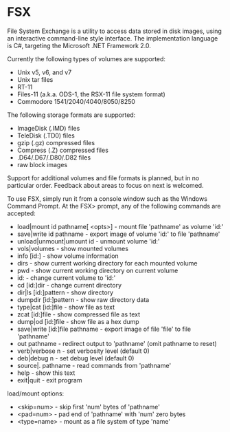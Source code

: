 # FSX
File System Exchange is a utility to access data stored in disk images, using an interactive command-line style interface.  The implementation language is C#, targeting the Microsoft .NET Framework 2.0.

Currently the following types of volumes are supported:
* Unix v5, v6, and v7
* Unix tar files
* RT-11
* Files-11 (a.k.a. ODS-1, the RSX-11 file system format)
* Commodore 1541/2040/4040/8050/8250

The following storage formats are supported:
* ImageDisk (.IMD) files
* TeleDisk (.TD0) files
* gzip (.gz) compressed files
* Compress (.Z) compressed files
* .D64/.D67/.D80/.D82 files
* raw block images

Support for additional volumes and file formats is planned, but in no particular order.  Feedback about areas to focus on next is welcomed.

To use FSX, simply run it from a console window such as the Windows Command Prompt.  At the FSX> prompt, any of the following commands are accepted:
* load|mount id pathname[ \<opts\>] - mount file 'pathname' as volume 'id:'
* save|write id pathname - export image of volume 'id:' to file 'pathname'
* unload|unmount|umount id - unmount volume 'id:'
* vols|volumes - show mounted volumes
* info [id:] - show volume information
* dirs - show current working directory for each mounted volume
* pwd - show current working directory on current volume
* id: - change current volume to 'id:'
* cd [id:]dir - change current directory
* dir|ls [id:]pattern - show directory
* dumpdir [id:]pattern - show raw directory data
* type|cat [id:]file - show file as text
* zcat [id:]file - show compressed file as text
* dump|od [id:]file - show file as a hex dump
* save|write [id:]file pathname - export image of file 'file' to file 'pathname'
* out pathname - redirect output to 'pathname' (omit pathname to reset)
* verb|verbose n - set verbosity level (default 0)
* deb|debug n - set debug level (default 0)
* source|. pathname - read commands from 'pathname'
* help - show this text
* exit|quit - exit program

load/mount options:
* \<skip=num\> - skip first 'num' bytes of 'pathname'
* \<pad=num\> - pad end of 'pathname' with 'num' zero bytes
* \<type=name\> - mount as a file system of type 'name'
